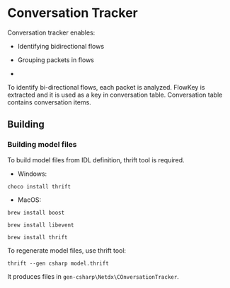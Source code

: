 ﻿# Conversation Tracker


Conversation tracker enables:

* Identifying bidirectional flows

* Grouping packets in flows

* 

To identify bi-directional flows, each packet is analyzed. FlowKey is extracted and it is used as a key 
in conversation table. Conversation table contains conversation items. 



## Building 



### Building model files
To build model files from IDL definition, thrift tool is required.
* Windows: 
```
choco install thrift
```
* MacOS:
``` 
brew install boost

brew install libevent

brew install thrift
```

To regenerate model files, use thrift tool:
```
thrift --gen csharp model.thrift 
```
It produces files in ```gen-csharp\Netdx\COnversationTracker```.

